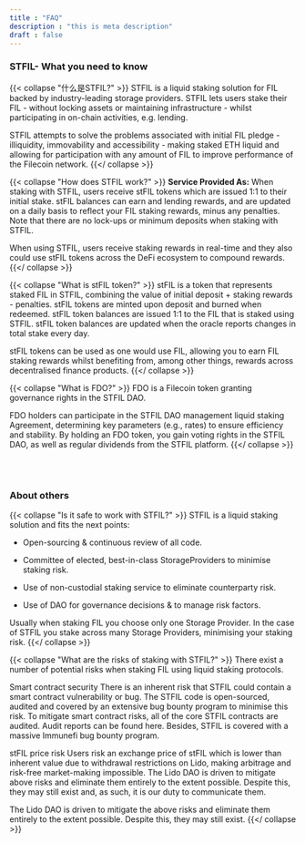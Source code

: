 ```yaml
---
title : "FAQ"
description : "this is meta description"
draft : false
---
```


### STFIL- What you need to know

{{< collapse "什么是STFIL?" >}}
STFIL is a liquid staking solution for FIL backed by industry-leading storage providers.  STFIL lets users stake their FIL - without locking assets or maintaining infrastructure - whilst participating in on-chain activities, e.g. lending.

STFIL attempts to solve the problems associated with initial FIL pledge - illiquidity, immovability and accessibility - making staked ETH liquid and allowing for participation with any amount of FIL to improve performance of the Filecoin network.
{{</ collapse >}}


{{< collapse "How does STFIL work?" >}}
**Service Provided As:**
When staking with STFIL, users receive stFIL tokens which are issued 1:1 to their initial stake. stFIL balances can earn and lending rewards, and are updated on a daily basis to reflect your FIL staking rewards, minus any penalties. Note that there are no lock-ups or minimum deposits when staking with STFIL.

When using STFIL, users receive staking rewards in real-time and they also could use stFIL tokens across the DeFi ecosystem to compound rewards.
{{</ collapse >}}


{{< collapse "What is stFIL token?" >}}
stFIL is a token that represents staked FIL in STFIL, combining the value of initial deposit + staking rewards - penalties.  stFIL tokens are minted upon deposit and burned when redeemed.  stFIL token balances are issued 1:1 to the FIL that is staked using STFIL.  stFIL token balances are updated when the oracle reports changes in total stake every day.

stFIL tokens can be used as one would use FIL, allowing you to earn FIL staking rewards whilst benefiting from, among other things, rewards across decentralised finance products.
{{</ collapse >}}


{{< collapse "What is FDO?" >}}
FDO is a Filecoin token granting governance rights in the STFIL DAO.

FDO holders can participate in the STFIL DAO management liquid staking Agreement, determining key parameters (e.g., rates) to ensure efficiency and stability. By holding an FDO token, you gain voting rights in the STFIL DAO, as well as regular dividends from the STFIL platform.
{{</ collapse >}}

<br>
<br>

### About others

{{< collapse "Is it safe to work with STFIL?" >}}
STFIL is a liquid staking solution and fits the next points:

- Open-sourcing & continuous review of all code.

- Committee of elected, best-in-class StorageProviders to minimise staking risk.

- Use of non-custodial staking service to eliminate counterparty risk.

- Use of DAO for governance decisions & to manage risk factors.

Usually when staking FIL you choose only one Storage Provider. In the case of STFIL you stake across many Storage Providers, minimising your staking risk.
{{</ collapse >}}


{{< collapse "What are the risks of staking with STFIL?" >}}
There exist a number of potential risks when staking FIL using liquid staking protocols.

Smart contract security
There is an inherent risk that STFIL could contain a smart contract vulnerability or bug.    The STFIL code is open-sourced, audited and covered by an extensive bug bounty program to minimise this risk.    To mitigate smart contract risks, all of the core STFIL contracts are audited.    Audit reports can be found here.    Besides, STFIL is covered with a massive Immunefi bug bounty program.

stFIL price risk
Users risk an exchange price of stFIL which is lower than inherent value due to withdrawal restrictions on Lido, making arbitrage and risk-free market-making impossible.    The Lido DAO is driven to mitigate above risks and eliminate them entirely to the extent possible.    Despite this, they may still exist and, as such, it is our duty to communicate them.

The Lido DAO is driven to mitigate the above risks and eliminate them entirely to the extent possible.    Despite this, they may still exist.
{{</ collapse >}}
